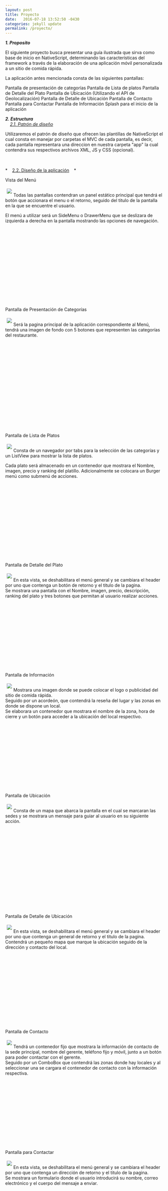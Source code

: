 ```yaml
---
layout: post
title: Proyecto
date:   2016-07-18 13:52:50 -0430
categories: jekyll update
permalink: /proyecto/
---
```


 ***1. Proposito***

El siguiente proyecto busca presentar una guía ilustrada que sirva como base de inicio en NativeScript, determinando las características del framework a través de la elaboración de una aplicación móvil personalizada a un sitio de comida rápida.

La aplicación antes mencionada consta de las siguientes pantallas:

Pantalla de presentación de categorías
Pantalla de Lista de platos
Pantalla de Detalle del Plato
Pantalla de Ubicación (Utilizando el API de Geolocalización)
Pantalla de Detalle de Ubicación
Pantalla de Contacto
Pantalla para Contactar
Pantalla de Información
Splash para el inicio de la aplicación

 ***2. Estructura*** 
<br>
*<Text style="text-decoration: underline; margin: 15px;"> 2.1. Patrón de diseño</Text>*
<br>

Utilizaremos el patrón de diseño que ofrecen las plantillas de NativeScript el cual consta en manejar por carpetas el MVC de cada pantalla, es decir, cada pantalla representara una direccion en nuestra carpeta "app" la cual contendra sus respectivos archivos XML, JS y CSS (opcional).

<br>

<br>
*<Text style="text-decoration: underline; margin: 15px;">2.2. Diseño de la aplicación</Text>*
<br>

Vista del Menú

<img style="float: left; margin: 5px;" src="/pas-restaurant-native-script/Images/Pantalla_menu.png">
<br>
Todas las pantallas contendran un panel estático principal que tendrá el botón que accionara el menu o el retorno, seguido del titulo de la pantalla en la que se encuentre el usuario. 
<br>

El menú a utilizar será un SideMenu o DrawerMenu que se deslizara de izquierda a derecha en la pantalla mostrando las opciones de navegación. 

<br>
<br>
<br>
<br>
<br>
<br>
<br>
<br>
<br>
<br>
<br>
<br>
<br>
<br>

Pantalla de Presentación de Categorías

<img style="float: left; margin: 5px;" src="/pas-restaurant-native-script/Images/Pantalla_categorias.png">
<br>
Será la pagina principal de la aplicación correspondiente al Menú, tendrá una imagen de fondo con 5 botones que representen las categorías del restaurante. 

<br>
<br>
<br>
<br>
<br>
<br>
<br>
<br>
<br>
<br>
<br>
<br>
<br>
<br>
<br>
<br>
<br>
<br>

Pantalla de Lista de Platos	

<img style="float: left; margin: 5px;" src="/pas-restaurant-native-script/Images/Pantalla_platos.png">
<br>
Consta de un navegador por tabs para la selección de las categorías y un ListView para mostrar la lista de platos.
<br>

Cada plato será almacenado en un contenedor que mostrara el Nombre, imagen, precio y ranking del platillo. Adicionalmente se colocara un Burger menú como submenú de acciones.

<br>
<br>
<br>
<br>
<br>
<br>
<br>
<br>
<br>
<br>
<br>
<br>
<br>
<br>

Pantalla de Detalle del Plato

<img style="float: left; margin: 5px;" src="/pas-restaurant-native-script/Images/Pantalla_detalle_p.png">
<br>
En esta vista, se deshabilitara el menú general y se cambiara el header por uno que contenga un botón de retorno y el titulo de la pagina.
<br>
Se mostrara una pantalla con el Nombre, imagen, precio, descripción, ranking del plato y tres botones que permitan al usuario realizar acciones.

<br>
<br>
<br>
<br>
<br>
<br>
<br>
<br>
<br>
<br>
<br>
<br>
<br>
<br>

Pantalla de Información

<img style="float: left; margin: 5px;" src="/pas-restaurant-native-script/Images/Pantalla_informacion.png">
<br>
Mostrara una imagen donde se puede colocar el logo o publicidad del sitio de comida rápida.
<br>
Seguido por un acordeón, que contendrá la reseña del lugar y las zonas en donde se dispone un local.
<br>
Se elaborara un contenedor que mostrara el nombre de la zona, hora de cierre y un botón para acceder a la ubicación del local respectivo.

<br>
<br>
<br>
<br>
<br>
<br>
<br>
<br>
<br>
<br>
<br>
<br>
<br>
<br>

Pantalla de Ubicación

<img style="float: left; margin: 5px;" src="/pas-restaurant-native-script/Images/Pantalla_ubicacion.png">
<br>
Consta de un mapa que abarca la pantalla en el cual se marcaran las sedes y se mostrara un mensaje para guiar al usuario en su siguiente acción.

<br>
<br>
<br>
<br>
<br>
<br>
<br>
<br>
<br>
<br>
<br>
<br>
<br>
<br>
<br>
<br>
<br>

Pantalla de Detalle de Ubicación

<img style="float: left; margin: 5px;" src="/pas-restaurant-native-script/Images/Pantalla_comollegar.png">
<br>
En esta vista, se deshabilitara el menú general y se cambiara el header por uno que contenga un general de retorno y el titulo de la pagina.
<br>
Contendrá un pequeño mapa que marque la ubicación seguido de la dirección y contacto del local.

<br>
<br>
<br>
<br>
<br>
<br>
<br>
<br>
<br>
<br>
<br>
<br>
<br>
<br>
<br>

Pantalla de Contacto

<img style="float: left; margin: 5px;" src="/pas-restaurant-native-script/Images/Pantalla_contacto.png">
<br>
Tendrá un contenedor fijo que mostrara la información de contacto de la sede principal, nombre del gerente, teléfono fijo y móvil, junto a un botón para poder contactar con el gerente.
<br>
Seguido por un ComboBox que contendrá las zonas donde hay locales y al seleccionar una se cargara el contenedor de contacto con la información respectiva.

<br>
<br>
<br>
<br>
<br>
<br>
<br>
<br>
<br>
<br>
<br>
<br>
<br>
<br>

Pantalla para Contactar

<img style="float: left; margin: 5px;" src="/pas-restaurant-native-script/Images/Pantalla_contactar.png">
<br>
En esta vista, se deshabilitara el menú general y se cambiara el header por uno que contenga un dirección de retorno y el titulo de la pagina.
<br>
Se mostrara un formulario donde el usuario introducirá su nombre, correo electrónico y el cuerpo del mensaje a enviar.

<br>
<br>
<br>
<br>
<br>
<br>
<br>
<br>
<br>
<br>
<br>
<br>
<br>
<br>
<br>
<br>

Splash para el inicio de la aplicación					

<img style="float: left; margin: 5px;" src="/pas-restaurant-native-script/Images/Pantalla_inicio.png">
<br>
Se mostrara el logo del sitio de comida hasta que finalice la carga y renderización de la pantalla principal de la aplicación, Pantalla de lista de platos.

<br>
<br>
<br>
<br>
<br>
<br>
<br>
<br>
<br>
<br>
<br>
<br>
<br>
<br>
<br>
<br>
<br>
<br>
 ***3. Implementación del Proyecto***

*<Text style="text-decoration: underline; margin: 15px;"> 3.1. Desarrollo de la vista del Menú</Text>*

*<Text style="text-decoration: underline; margin: 15px;"> 3.2. Desarrollo de la Pantalla de presentación de categorías</Text>*

*<Text style="text-decoration: underline; margin: 15px;"> 3.3. Desarrollo de la Pantalla de Lista de platos</Text>*

*<Text style="text-decoration: underline; margin: 15px;"> 3.4. Desarrollo de la Pantalla de Detalle del Plato</Text>*

*<Text style="text-decoration: underline; margin: 15px;"> 3.5. Desarrollo de la Pantalla de Ubicación (Utilizando el API de Geolocalización)</Text>*

*<Text style="text-decoration: underline; margin: 15px;"> 3.6. Desarrollo de la Pantalla de Detalle de Ubicación</Text>*

*<Text style="text-decoration: underline; margin: 15px;"> 3.7. Desarrollo de la Pantalla de Contacto</Text>*

*<Text style="text-decoration: underline; margin: 15px;"> 3.8. Desarrollo de la Pantalla para Contactar</Text>*

*<Text style="text-decoration: underline; margin: 15px;"> 3.9. Desarrollo de la Pantalla de Información</Text>*

*<Text style="text-decoration: underline; margin: 15px;"> 3.10. Desarrollo del Splash para el inicio de la aplicación</Text>*

*<Text style="text-decoration: underline; margin: 15px;"> 3.11. Instalación en el dispositivo</Text>*
